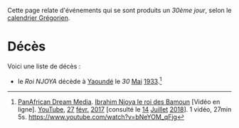 <!-- TITLE: 30 -->
<!-- SUBTITLE: Événements qui se sont produits un 30ème jour, selon le calendrier Grégorien -->

Cette page relate d'événements qui se sont produits un *30ème jour*, selon le [calendrier Grégorien]().

# Décès
Voici une liste de décès :
* le *Roi NJOYA* décède à [Yaoundé](/geographie/ville/afrique/centre/cameroun/yaounde) le *30* [Mai](/histoire/date/calendrier-gregorien/par-mois/mai) [1933](/histoire/date/calendrier-gregorien/par-annee/1933).[^2]


[^2]: [PanAfrican Dream Media](https://www.youtube.com/channel/UCu0a1M4ANVmdvF4Zj7c4HIA). [Ibrahim Njoya le roi des Bamoun](https://www.youtube.com/watch?v=bNeYOM_qFjg) [Vidéo en ligne]. [YouTube](https://www.youtube.com/), [27](/histoire/date/calendrier-gregorien/par-jour/27) [févr.](/histoire/date/calendrier-gregorien/par-mois/fevrier) [2017](https://partage.leremsesh.com/histoire/date/calendrier-gregorien/par-annee/2017) [consulté le [14](/histoire/date/calendrier-gregorien/par-jour/14) [Juillet](/histoire/date/calendrier-gregorien/par-mois/juillet) [2018](/histoire/date/calendrier-gregorien/par-annee/2018)]. 1 vidéo, 27min 5s. https://www.youtube.com/watch?v=bNeYOM_qFjg